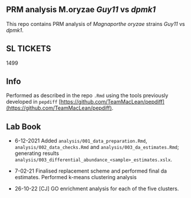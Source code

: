 


## PRM analysis M.oryzae _Guy11_ vs _dpmk1_

This repo contains PRM analysis of _Magnaporthe oryzae_ strains _Guy11_ vs _dpmk1_. 

## SL TICKETS

1499

## Info

Performed as described in the repo `.Rmd` using the tools previously developed in `pepdiff` [https://github.com/TeamMacLean/pepdiff](https://github.com/TeamMacLean/pepdiff).

## Lab Book

  * 6-12-2021
    Added `analysis/001_data_preparation.Rmd`, `analysis/002_data_checks.Rmd` and `analysis/003_da_estimates.Rmd`; generating results `analysis/003_differential_abundance_<sample>_estimates.xslx`.
    
 * 7-02-21
  Finalised replacement scheme and performed final da estimates. Performed k-means clustering analysis
  
  * 26-10-22 [CJ]
  GO enrichment analysis for each of the five clusters.
  

    

